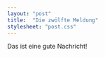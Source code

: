 ```yaml
---
layout: "post"
title:  "Die zwölfte Meldung"
stylesheet: "post.css"
---
```


Das ist eine gute Nachricht!